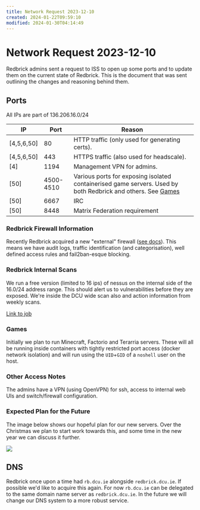 ```yaml
---
title: Network Request 2023-12-10
created: 2024-01-22T09:59:10
modified: 2024-01-30T04:14:49
---
```


# Network Request 2023-12-10

Redbrick admins sent a request to ISS to open up some ports and to update them on the current state of Redbrick. This is the document that was sent outlining the changes and reasoning behind them.

## Ports

All IPs are part of 136.206.16.0/24 

| IP | Port | Reason |
| -- | ---- | ------ |
| [4,5,6,50] | 80 | HTTP traffic (only used for generating certs). |
| [4,5,6,50] | 443 | HTTPS traffic (also used for headscale). |
| [4] | 1194 | Management VPN for admins. |
| [50] | 4500-4510 | Various ports for exposing isolated containerised game servers. Used by both Redbrick and others. See [Games](#Games) |
| [50] | 6667 | IRC |
| [50] | 8448 | Matrix Federation requirement |

### Redbrick Firewall Information

Recently Redbrick acquired a new "external" firewall ([see docs](https://docs.redbrick.dcu.ie/aperture/firewall/)). This means we have audit logs, traffic identification (and categorisation), well defined access rules and fail2ban-esque blocking.

### Redbrick Internal Scans

We run a free version (limited to 16 ips) of nessus on the internal side of the 16.0/24 address range. This should alert us to vulnerabilities before they are exposed. We're inside the DCU wide scan also and action information from weekly scans.

[Link to job](https://github.com/redbrick/nomad/blob/master/jobs/nessus.hcl)

### Games

Initially we plan to run Minecraft, Factorio and Terarria servers. These will all be running inside containers with tightly restricted port access (docker network isolation) and will run using the `UID`+`GID` of a `noshell` user on the host.

### Other Access Notes

The admins have a VPN (using OpenVPN) for ssh, access to internal web UIs and switch/firewall configuration. 

### Expected Plan for the Future

The image below shows our hopeful plan for our new servers. Over the Christmas we plan to start work towards this, and some time in the new year we can discuss it further.

![](../.res/ingress_topology_aperture.bmp)

## DNS

Redbrick once upon a time had `rb.dcu.ie` alongside `redbrick.dcu.ie`. If possible we'd like to acquire this again. For now `rb.dcu.ie` can be delegated to the same domain name server as `redbrick.dcu.ie`. In the future we will change our DNS system to a more robust service.
